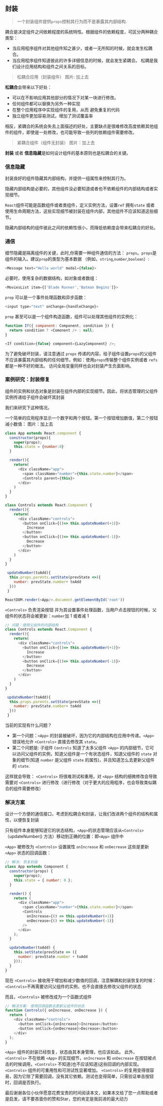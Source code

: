 ## 封装

> 一个封装组件提供`props`控制其行为而不是暴露其内部结构.

耦合是决定组件之间依赖程度的系统特性。根据组件的依赖程度，可区分两种耦合类型：

- 当应用程序组件对其他组件知之甚少，或者一无所知的时候，就会发生松耦合。
- 当应用程序组件知道彼此的许多详细信息的时候，就会发生紧耦合。
  松耦是我们设计应用结构和组件之间关系的目标。

> 松耦合应用（封装组件）
> 图片: 加上去

**松耦合**会带来以下好处：

- 可以在不影响应用其他部分的情况下对某一块进行修改。
- 任何组件都可以替换为另外一种实现
- 在整个应用程序中实现组件的复用，从而 避免重复的代码
- 独立组件更加容易测试，增加了测试覆盖率

相反，紧耦合的系统会失去上面描述的好处，主要缺点是很难修改高度依赖其他组件的组件，即使是一处修改，也可能导致一些列的依赖组件需要修改。

> 紧耦合组件（组件无封装）
> 图片：加上去

**封装** 或者 **信息隐藏**是如何设计组件的基本原则也是松耦合的关键。

### 信息隐藏

封装良好的组件隐藏其内部结构，并提供一组属性来控制其行为。

隐藏内部结构是必要的，其他组件没必要知道或者也不依赖组件的内部结构或者实现细节。

`React`组件可能是函数组件或者类组件，定义实例方法，设置`ref` 拥有`state` 或者使用生命周期方法，这些实现细节被封装在组件内部，其他组件不应该知道这些细节。

隐藏内部结构的组件彼此之间的依赖性很小，而降低依赖度会带来松耦合的好处。

### 通信

细节隐藏是隔离组件的关键，此时,你需要一种组件通信的方法： `props`。`props`是组件的输入。建议`prop`的类型为基本数据
（例如，`string`,`number`,`boolean`）:

```js
<Message text="Hello world" modal={false}>
```

必要时，使用复杂的数据结构，如对象或者数组：

```js
<MoviesList item={['Blade Runner','Batman Begins']}>
```

`prop` 可以是一个事件处理函数和异步函数：

```js
<input type="text" onChange={handleChange}>
```

`prop` 甚至可以是一个组件构造函数，组件可以处理其他组件的实例化：

```js
function If({ component: Component, condition }) {
  return condition ? <Comonent /> : null;
}

<If condition={false} component={LazyComponent} />;
```

为了避免破坏封装，请注意通过 `props` 传递的内容，给子组件设置`props`的父组件不应该暴露其内部结构的任何细节，例如：使用`props`传输整个组件实例或者 `refs` 都是一种不好的做法。
访问全局变量同样也会对封装产生负面影响。

### 案例研究：封装修复

组件的实例和状态对象是封装在组件内部的实现细节。因此，将状态管理的父组件实例传递给子组件会破坏其封装

我们来研究下这种情况。

一个简单的应用程序显示一个数字和两个按钮。第一个按钮增加数值，第二个按钮减小数值：
图片：加上去

```js
class App extends React.component {
  constructor(props){
    super(props);
    this.state = {number:0}
  }

  render(){
    return(
      <div className="app">
        <span className="number">{this.state.number}</span>
        <Controls parent={this}>
      </div>
    )
  }
}
```

```js
class Controls extends React.Component {
  render(){
    return(
      <div className="controls">
        <button onClick={()=> this.updateNumber(+1)}>
          Increase
        </button>
        <button onClick={()=> this.updateNumber(-1)}>
          Decrease
        </button>
      </div>
    )
  }
}

 updateNumber(toAdd){
  this.props.parents.setState(prevState =>({
    number: prevState.number+ toAdd
  }))
 }

ReactDOM.render(<App/>.document.getElementById('root'))
```

`<Controls>` 负责渲染按钮 并为其设置事件处理函数，当用户点击按钮的时候，父组件的状态将会被更新：`number`加 1 或者减 1

```js
// 问题：使用父组件的内部结构
class Controls extends React.Component {
  render(){
    return(
      <div className="controls">
        <button onClick={()=> this.updateNumber(+1)}>
          Increase
        </button>
        <button onClick={()=> this.updateNumber(-1)}>
          Decrease
        </button>
      </div>
    )
  }
}

 updateNumber(toAdd){
  this.props.parents.setState(prevState =>({
    number: prevState.number+ toAdd
  }))
 }
```

当前的实现有什么问题？

- 第一个问题：`<App>` 的封装被破坏，因为它的内部结构在应用中传递。`<App>` 错误地允许 `<Controls>` 直接去修改其 `state`。
- 第二个问题是: 子组件 `Controls` 知道了太多父组件 `<App>` 的内部细节，它可以访问父组件的实例，知道父组件是一个有状态组件，知道父组件的 `state` 对象的细节(知道 `number` 是父组件 `state` 的属性)，并且知道怎么去更新父组件的 `state`.

这样就会导致： `<Controls>` 将很难测试和重用，对 `<App>` 结构的细微修改会导致需要对 `<Controls>` 进行修改（进行修改（对于更大的应用程序，也会导致类似耦合的组件需要修改）

### 解决方案

设计一个方便的通信接口，考虑到松耦合和封装，让我们改进两个组件的结构和属性，以便恢复封装

只有组件本身能够知道它的状态结构，`<App>`的状态管理应该从`<Controls>` （updateNumber() 方法）移动到正确的位置：即`<App>` 组件中

`<App>` 被修改为 `<Controls>` 设置属性 `onIncrease` 和 `onDecrease` 这些是更新 `<App>` 状态的回调函数：

```js
// 解决: 恢复封装
class App extends Component {
  constructor(props) {
    super(props);
    this.state = { number: 0 };
  }

  render() {
    return (
      <div className="app">
        <span className="number">{this.state.number}</span>
        <Controls
          onIncrease={() => this.updateNumber(+1)}
          onDecrease={() => this.updateNumber(-1)}
        />
      </div>
    );
  }

  updateNumber(toAdd) {
    this.setState(prevState => ({
      number: prevState.number + toAdd
    }));
  }
}
```

现在 `<Controls>` 接收用于增加和减少数值的回调，注意解耦和封装恢复的时候： `<Controls>`不再需要访问父组件的实例，也不会直接去修改父组件的状态

而且，`<Controls>` 被修改成为一个函数式组件

```js
// 解决方案: 使用回调函数去更新父组件的状态
function Controls({ onIncrease, onDecrease }) {
  return (
    <div className="controls">
      <button onClick={onIncrease}>Increase</button>
      <button onClick={onDecrease}>Decrease</button>
    </div>
  );
}
```

`<App>` 组件的封装已经恢复，状态由其本身管理，也应该如此。
此外，`<Controls>` 不在依赖 `<App>` 的实现细节，`onIncrease` 和 `onDecrease` 在按钮被点击的时候调用，`<Controls>` 不知道(也不应该知道)这些回调的内部实现。
`<Controls>` 组件的可重用性和可测试性显著增加。
`<Controls>` 的复用变得很容易，因为它除了需要回调，没有其它依赖。测试也变得简单，只需验证单击按钮时，回调是否执行。

最后谢谢各位小伙伴愿意花费宝贵的时间阅读本文，如果本文给了您一点帮助或者是启发，请不要吝啬你的赞和Star，您的肯定是我前进的最大动力